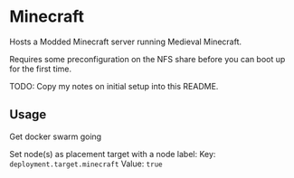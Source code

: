 # Minecraft

Hosts a Modded Minecraft server running Medieval Minecraft.

Requires some preconfiguration on the NFS share before you can boot up for the
first time.

TODO: Copy my notes on initial setup into this README.

## Usage

Get docker swarm going

Set node(s) as placement target with a node label:
Key: `deployment.target.minecraft`
Value: `true`
